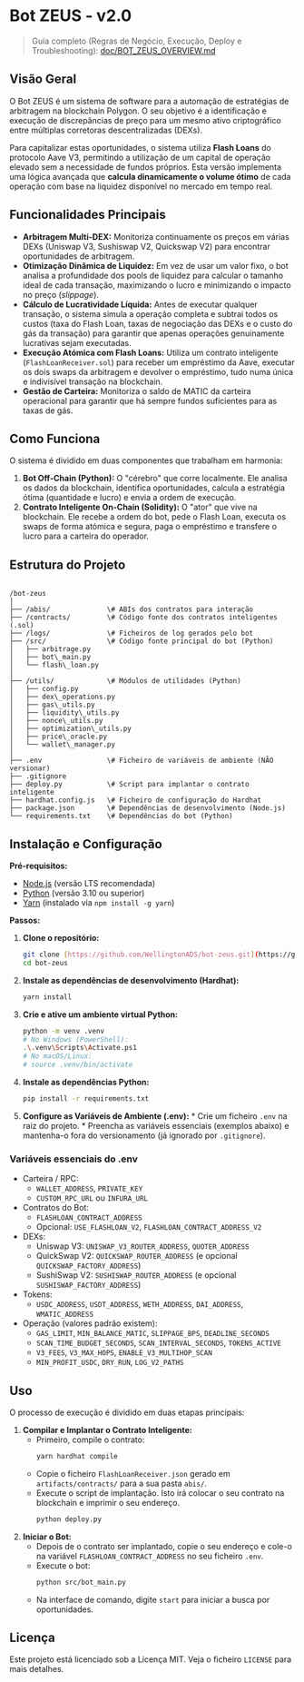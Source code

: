 # Bot ZEUS - v2.0

> Guia completo (Regras de Negócio, Execução, Deploy e Troubleshooting): [doc/BOT_ZEUS_OVERVIEW.md](doc/BOT_ZEUS_OVERVIEW.md)

## Visão Geral

O Bot ZEUS é um sistema de software para a automação de estratégias de arbitragem na blockchain Polygon. O seu objetivo é a identificação e execução de discrepâncias de preço para um mesmo ativo criptográfico entre múltiplas corretoras descentralizadas (DEXs).

Para capitalizar estas oportunidades, o sistema utiliza **Flash Loans** do protocolo Aave V3, permitindo a utilização de um capital de operação elevado sem a necessidade de fundos próprios. Esta versão implementa uma lógica avançada que **calcula dinamicamente o volume ótimo** de cada operação com base na liquidez disponível no mercado em tempo real.

## Funcionalidades Principais

* **Arbitragem Multi-DEX:** Monitoriza continuamente os preços em várias DEXs (Uniswap V3, Sushiswap V2, Quickswap V2) para encontrar oportunidades de arbitragem.
* **Otimização Dinâmica de Liquidez:** Em vez de usar um valor fixo, o bot analisa a profundidade dos pools de liquidez para calcular o tamanho ideal de cada transação, maximizando o lucro e minimizando o impacto no preço (*slippage*).
* **Cálculo de Lucratividade Líquida:** Antes de executar qualquer transação, o sistema simula a operação completa e subtrai todos os custos (taxa do Flash Loan, taxas de negociação das DEXs e o custo do gás da transação) para garantir que apenas operações genuinamente lucrativas sejam executadas.
* **Execução Atómica com Flash Loans:** Utiliza um contrato inteligente (`FlashLoanReceiver.sol`) para receber um empréstimo da Aave, executar os dois swaps da arbitragem e devolver o empréstimo, tudo numa única e indivisível transação na blockchain.
* **Gestão de Carteira:** Monitoriza o saldo de MATIC da carteira operacional para garantir que há sempre fundos suficientes para as taxas de gás.

## Como Funciona

O sistema é dividido em duas componentes que trabalham em harmonia:

1.  **Bot Off-Chain (Python):** O "cérebro" que corre localmente. Ele analisa os dados da blockchain, identifica oportunidades, calcula a estratégia ótima (quantidade e lucro) e envia a ordem de execução.
2.  **Contrato Inteligente On-Chain (Solidity):** O "ator" que vive na blockchain. Ele recebe a ordem do bot, pede o Flash Loan, executa os swaps de forma atómica e segura, paga o empréstimo e transfere o lucro para a carteira do operador.

## Estrutura do Projeto

```

/bot-zeus
│
├── /abis/              \# ABIs dos contratos para interação
├── /contracts/         \# Código fonte dos contratos inteligentes (.sol)
├── /logs/              \# Ficheiros de log gerados pelo bot
├── /src/               \# Código fonte principal do bot (Python)
│   ├── arbitrage.py
│   ├── bot\_main.py
│   └── flash\_loan.py
│
├── /utils/             \# Módulos de utilidades (Python)
│   ├── config.py
│   ├── dex\_operations.py
│   ├── gas\_utils.py
│   ├── liquidity\_utils.py
│   ├── nonce\_utils.py
│   ├── optimization\_utils.py
│   ├── price\_oracle.py
│   └── wallet\_manager.py
│
├── .env                \# Ficheiro de variáveis de ambiente (NÃO versionar)
├── .gitignore
├── deploy.py           \# Script para implantar o contrato inteligente
├── hardhat.config.js   \# Ficheiro de configuração do Hardhat
├── package.json        \# Dependências de desenvolvimento (Node.js)
└── requirements.txt    \# Dependências do bot (Python)

````

## Instalação e Configuração

**Pré-requisitos:**

* [Node.js](https://nodejs.org/) (versão LTS recomendada)
* [Python](https://www.python.org/) (versão 3.10 ou superior)
* [Yarn](https://yarnpkg.com/) (instalado via `npm install -g yarn`)

**Passos:**

1.  **Clone o repositório:**
    ```bash
    git clone [https://github.com/WellingtonADS/bot-zeus.git](https://github.com/WellingtonADS/bot-zeus.git)
    cd bot-zeus
    ```
2.  **Instale as dependências de desenvolvimento (Hardhat):**
    ```bash
    yarn install
    ```
3.  **Crie e ative um ambiente virtual Python:**
    ```bash
    python -m venv .venv
    # No Windows (PowerShell):
    .\.venv\Scripts\Activate.ps1
    # No macOS/Linux:
    # source .venv/bin/activate
    ```
4.  **Instale as dependências Python:**
    ```bash
    pip install -r requirements.txt
    ```
5.  **Configure as Variáveis de Ambiente (.env):**
        * Crie um ficheiro `.env` na raiz do projeto.
        * Preencha as variáveis essenciais (exemplos abaixo) e mantenha-o fora do versionamento (já ignorado por `.gitignore`).

### Variáveis essenciais do .env

- Carteira / RPC:
    - `WALLET_ADDRESS`, `PRIVATE_KEY`
    - `CUSTOM_RPC_URL` ou `INFURA_URL`
- Contratos do Bot:
    - `FLASHLOAN_CONTRACT_ADDRESS`
    - Opcional: `USE_FLASHLOAN_V2`, `FLASHLOAN_CONTRACT_ADDRESS_V2`
- DEXs:
    - Uniswap V3: `UNISWAP_V3_ROUTER_ADDRESS`, `QUOTER_ADDRESS`
    - QuickSwap V2: `QUICKSWAP_ROUTER_ADDRESS` (e opcional `QUICKSWAP_FACTORY_ADDRESS`)
    - SushiSwap V2: `SUSHISWAP_ROUTER_ADDRESS` (e opcional `SUSHISWAP_FACTORY_ADDRESS`)
- Tokens:
    - `USDC_ADDRESS`, `USDT_ADDRESS`, `WETH_ADDRESS`, `DAI_ADDRESS`, `WMATIC_ADDRESS`
- Operação (valores padrão existem):
    - `GAS_LIMIT`, `MIN_BALANCE_MATIC`, `SLIPPAGE_BPS`, `DEADLINE_SECONDS`
    - `SCAN_TIME_BUDGET_SECONDS`, `SCAN_INTERVAL_SECONDS`, `TOKENS_ACTIVE`
    - `V3_FEES`, `V3_MAX_HOPS`, `ENABLE_V3_MULTIHOP_SCAN`
    - `MIN_PROFIT_USDC`, `DRY_RUN`, `LOG_V2_PATHS`

## Uso

O processo de execução é dividido em duas etapas principais:

1.  **Compilar e Implantar o Contrato Inteligente:**
    * Primeiro, compile o contrato:
        ```bash
        yarn hardhat compile
        ```
    * Copie o ficheiro `FlashLoanReceiver.json` gerado em `artifacts/contracts/` para a sua pasta `abis/`.
    * Execute o script de implantação. Isto irá colocar o seu contrato na blockchain e imprimir o seu endereço.
        ```bash
        python deploy.py
        ```
2.  **Iniciar o Bot:**
    * Depois de o contrato ser implantado, copie o seu endereço e cole-o na variável `FLASHLOAN_CONTRACT_ADDRESS` no seu ficheiro `.env`.
    * Execute o bot:
        ```bash
        python src/bot_main.py
        ```
    * Na interface de comando, digite `start` para iniciar a busca por oportunidades.

## Licença

Este projeto está licenciado sob a Licença MIT. Veja o ficheiro `LICENSE` para mais detalhes.
````

